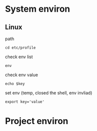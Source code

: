 # System environ
## Linux
path

    cd etc/profile

check env list

    env

check env value

    echo $key

set env (temp, closed the shell, env invliad)

    export key='value'

# Project environ
